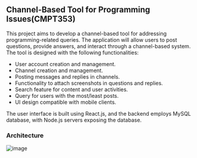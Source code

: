 ## Channel-Based Tool for Programming Issues(CMPT353)

This project aims to develop a channel-based tool for addressing programming-related queries. The application will allow users to post questions, provide answers, and interact through a channel-based system. The tool is designed with the following functionalities:

- User account creation and management.
- Channel creation and management.
- Posting messages and replies in channels.
- Functionality to attach screenshots in questions and replies.
- Search feature for content and user activities.
- Query for users with the most/least posts.
- UI design compatible with mobile clients.

The user interface is built using React.js, and the backend employs MySQL database, with Node.js servers exposing the database.

### Architecture

![image](https://github.com/Niimraa/Channel-App/assets/133609979/53f209cf-7e9f-4e4e-b489-5184430ce92e)
